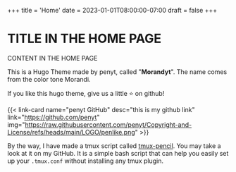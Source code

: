 +++
title = 'Home'
date = 2023-01-01T08:00:00-07:00
draft = false
+++

# TITLE IN THE HOME PAGE  
CONTENT IN THE HOME PAGE  

This is a Hugo Theme made by penyt, called "**Morandyt**".  The name comes from the color tone Morandi.  

If you like this hugo theme, give us a little ⭐️ on github!  

{{< link-card name="penyt GitHub" desc="this is my github link" link="https://github.com/penyt" img="https://raw.githubusercontent.com/penyt/Copyright-and-License/refs/heads/main/LOGO/penlike.png" >}}

By the way, I have made a tmux script called [tmux-pencil](https://github.com/penyt/tmux-pencil). You may take a look at it on my GitHub. It is a simple bash script that can help you easily set up your `.tmux.conf` without installing any tmux plugin.  


